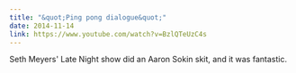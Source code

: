 ```yaml
---
title: "&quot;Ping pong dialogue&quot;"
date: 2014-11-14
link: https://www.youtube.com/watch?v=BzlQTeUzC4s
---
```

 Seth Meyers' Late Night show did an Aaron Sokin skit, and it was fantastic.
